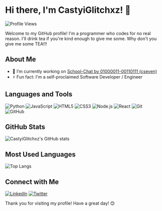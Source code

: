 # Hi there, I'm CastyiGlitchxz! 👋

![Profile Views](https://komarev.com/ghpvc/?username=CastyiGlitchxz&color=brightgreen)

Welcome to my GitHub profile! I'm a programmer who codes for no real reason. I'll drink tea if you're kind enough to give me some. Why don't you give me some TEA!!!

## About Me

- 🔭 I’m currently working on [School-Chat by 01000011-00110111 (cseven)](https://github.com/01000011-00110111/School-Chat)
- ⚡ Fun fact: I'm a self-proclaimed Software Developer / Engineer

## Languages and Tools


![Python](https://img.shields.io/badge/-Python-3776AB?style=flat-square&logo=python&logoColor=white)
![JavaScript](https://img.shields.io/badge/-JavaScript-F7DF1E?style=flat-square&logo=javascript&logoColor=black)
![HTML5](https://img.shields.io/badge/-HTML5-E34F26?style=flat-square&logo=html5&logoColor=white)
![CSS3](https://img.shields.io/badge/-CSS3-1572B6?style=flat-square&logo=css3)
![Node.js](https://img.shields.io/badge/-Node.js-339933?style=flat-square&logo=node.js&logoColor=white)
![React](https://img.shields.io/badge/-React-61DAFB?style=flat-square&logo=react&logoColor=black)
![Git](https://img.shields.io/badge/-Git-F05032?style=flat-square&logo=git&logoColor=white)
![GitHub](https://img.shields.io/badge/-GitHub-181717?style=flat-square&logo=github)

## GitHub Stats

![CastyiGlitchxz's GitHub stats](https://github-readme-stats.vercel.app/api?username=CastyiGlitchxz&show_icons=true&theme=radical)

## Most Used Languages

![Top Langs](https://github-readme-stats.vercel.app/api/top-langs/?username=CastyiGlitchxz&layout=compact&theme=radical)

## Connect with Me

[![LinkedIn](https://img.shields.io/badge/-LinkedIn-0077B5?style=flat-square&logo=linkedin&logoColor=white)](https://www.linkedin.com/in/YourLinkedInProfile)
[![Twitter](https://img.shields.io/badge/-Twitter-1DA1F2?style=flat-square&logo=twitter&logoColor=white)](https://twitter.com/YourTwitterHandle)

Thank you for visiting my profile! Have a great day! 😊

